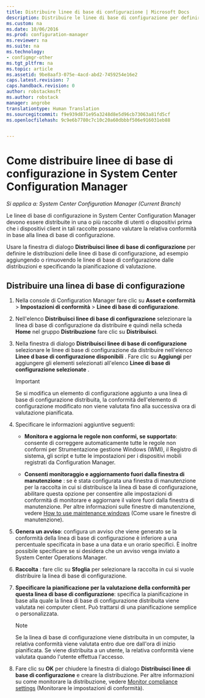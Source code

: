 ```yaml
---
title: Distribuire linee di base di configurazione | Microsoft Docs
description: Distribuire le linee di base di configurazione per definire le relative distribuzioni e aggiungere o rimuovere le linee di base dalle distribuzioni.
ms.custom: na
ms.date: 10/06/2016
ms.prod: configuration-manager
ms.reviewer: na
ms.suite: na
ms.technology:
- configmgr-other
ms.tgt_pltfrm: na
ms.topic: article
ms.assetid: 9be8aaf3-075e-4acd-abd2-7459254e16e2
caps.latest.revision: 7
caps.handback.revision: 0
author: robstackmsft
ms.author: robstack
manager: angrobe
translationtype: Human Translation
ms.sourcegitcommit: f9e939d871e95a3248d8e5d96cb73063a81fd5cf
ms.openlocfilehash: 9c9e6b7780c7c10c20a60dbbbf506e916031eb88


---
```

# <a name="how-to-deploy-configuration-baselines-in-system-center-configuration-manager"></a>Come distribuire linee di base di configurazione in System Center Configuration Manager

*Si applica a: System Center Configuration Manager (Current Branch)*

Le linee di base di configurazione in System Center Configuration Manager devono essere distribuite in una o più raccolte di utenti o dispositivi prima che i dispositivi client in tali raccolte possano valutare la relativa conformità in base alla linea di base di configurazione.  

Usare la finestra di dialogo **Distribuisci linee di base di configurazione** per definire le distribuzioni delle linee di base di configurazione, ad esempio aggiungendo o rimuovendo le linee di base di configurazione dalle distribuzioni e specificando la pianificazione di valutazione.  

## <a name="deploy-a-configuration-baseline"></a>Distribuire una linea di base di configurazione  

1.  Nella console di Configuration Manager fare clic su **Asset e conformità** > **Impostazioni di conformità** > **Linee di base di configurazione**.  

3.  Nell'elenco **Distribuisci linee di base di configurazione** selezionare la linea di base di configurazione da distribuire e quindi nella scheda **Home** nel gruppo **Distribuzione** fare clic su **Distribuisci**.  

4.  Nella finestra di dialogo **Distribuisci linee di base di configurazione** selezionare le linee di base di configurazione da distribuire nell'elenco **Linee d base di configurazione disponibili** . Fare clic su **Aggiungi** per aggiungere gli elementi selezionati all'elenco **Linee di base di configurazione selezionate** .  

    > [!IMPORTANT]  
    >  Se si modifica un elemento di configurazione aggiunto a una linea di base di configurazione distribuita, la conformità dell'elemento di configurazione modificato non viene valutata fino alla successiva ora di valutazione pianificata.  

5.  Specificare le informazioni aggiuntive seguenti:  

    -   **Monitora e aggiorna le regole non conformi, se supportato**: consente di correggere automaticamente tutte le regole non conformi per Strumentazione gestione Windows (WMI), il Registro di sistema, gli script e tutte le impostazioni per i dispositivi mobili registrati da Configuration Manager.  

    -   **Consenti monitoraggio e aggiornamento fuori dalla finestra di manutenzione** : se è stata configurata una finestra di manutenzione per la raccolta in cui si distribuisce la linea di base di configurazione, abilitare questa opzione per consentire alle impostazioni di conformità di monitorare e aggiornare il valore fuori dalla finestra di manutenzione. Per altre informazioni sulle finestre di manutenzione, vedere [How to use maintenance windows](/sccm/core/clients/manage/collections/use-maintenance-windows) (Come usare le finestre di manutenzione).  

6.  **Genera un avviso**: configura un avviso che viene generato se la conformità della linea di base di configurazione è inferiore a una percentuale specificata in base a una data e un orario specifici. È inoltre possibile specificare se si desidera che un avviso venga inviato a System Center Operations Manager.  

7.  **Raccolta** : fare clic su **Sfoglia** per selezionare la raccolta in cui si vuole distribuire la linea di base di configurazione.  

8.  **Specificare la pianificazione per la valutazione della conformità per questa linea di base di configurazione**: specifica la pianificazione in base alla quale la linea di base di configurazione distribuita viene valutata nei computer client. Può trattarsi di una pianificazione semplice o personalizzata.  

    > [!NOTE]  
    >  Se la linea di base di configurazione viene distribuita in un computer, la relativa conformità viene valutata entro due ore dall'ora di inizio pianificata. Se viene distribuita a un utente, la relativa conformità viene valutata quando l'utente effettua l'accesso.  

9. Fare clic su **OK** per chiudere la finestra di dialogo **Distribuisci linee di base di configurazione** e creare la distribuzione. Per altre informazioni su come monitorare la distribuzione, vedere [Monitor compliance settings](/sccm/compliance/deploy-use/monitor-compliance-settings) (Monitorare le impostazioni di conformità).  



<!--HONumber=Dec16_HO3-->


